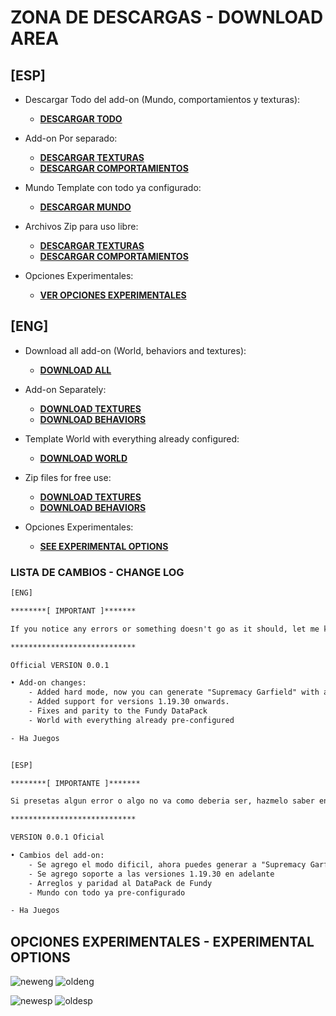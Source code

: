 # ZONA DE DESCARGAS - DOWNLOAD AREA

## [ESP]

- Descargar Todo del add-on (Mundo, comportamientos y texturas):
	- [**__DESCARGAR TODO__**](https://github.com/HaJuegos/Lord-Garfield-Map/raw/main/descargas-dowloads/Todo%20en%20Uno-%20All%20from%20the%20Addon.mcaddon)

- Add-on Por separado:

	- [**__DESCARGAR TEXTURAS__**](https://github.com/HaJuegos/Lord-Garfield-Map/raw/main/descargas-dowloads/mcaddon-mcpack/texturas-texture.mcpack)
	- [**__DESCARGAR COMPORTAMIENTOS__**](https://github.com/HaJuegos/Lord-Garfield-Map/raw/main/descargas-dowloads/mcaddon-mcpack/comportamiento-behavior.mcpack)

- Mundo Template con todo ya configurado:

	- [**__DESCARGAR MUNDO__**](https://github.com/HaJuegos/Lord-Garfield-Map/raw/main/descargas-dowloads/world_template/%5BESP%5D%20Mundo%20ya%20configurado.mctemplate)

- Archivos Zip para uso libre:

	- [**__DESCARGAR TEXTURAS__**](https://github.com/HaJuegos/Lord-Garfield-Map/raw/main/descargas-dowloads/zip/Textura-Texture.zip)
	- [**__DESCARGAR COMPORTAMIENTOS__**](https://github.com/HaJuegos/Lord-Garfield-Map/raw/main/descargas-dowloads/zip/Comportamiento-Behavior.zip)
	
- Opciones Experimentales:
	
	- [**__VER OPCIONES EXPERIMENTALES__**](https://github.com/HaJuegos/Lord-Garfield-Map/tree/main/descargas-dowloads#opciones-experimentales---experimental-options)
	
## [ENG]

- Download all add-on (World, behaviors and textures):
	- [**__DOWNLOAD ALL__**](https://github.com/HaJuegos/Lord-Garfield-Map/raw/main/descargas-dowloads/Todo%20en%20Uno-%20All%20from%20the%20Addon.mcaddon)

- Add-on Separately:

	- [**__DOWNLOAD TEXTURES__**](https://github.com/HaJuegos/Lord-Garfield-Map/raw/main/descargas-dowloads/mcaddon-mcpack/texturas-texture.mcpack)
	- [**__DOWNLOAD BEHAVIORS__**](https://github.com/HaJuegos/Lord-Garfield-Map/raw/main/descargas-dowloads/mcaddon-mcpack/comportamiento-behavior.mcpack)

- Template World with everything already configured:

	- [**__DOWNLOAD WORLD__**](https://github.com/HaJuegos/Lord-Garfield-Map/raw/main/descargas-dowloads/world_template/%5BENG%5D%20World%20Template.mctemplate)

- Zip files for free use:

	- [**__DOWNLOAD TEXTURES__**](https://github.com/HaJuegos/Lord-Garfield-Map/raw/main/descargas-dowloads/zip/Textura-Texture.zip)
	- [**__DOWNLOAD BEHAVIORS__**](https://github.com/HaJuegos/Lord-Garfield-Map/raw/main/descargas-dowloads/zip/Comportamiento-Behavior.zip)

- Opciones Experimentales:
	
	- [**__SEE EXPERIMENTAL OPTIONS__**](https://github.com/HaJuegos/Lord-Garfield-Map/tree/main/descargas-dowloads#opciones-experimentales---experimental-options)


### LISTA DE CAMBIOS - CHANGE LOG

```txt
[ENG]

********[ IMPORTANT ]*******

If you notice any errors or something doesn't go as it should, let me know at: https://discord.gg/WH9KpNWXUz

****************************

Official VERSION 0.0.1

• Add-on changes:
	- Added hard mode, now you can generate "Supremacy Garfield" with another nametag and place it (The nametag must have "Supremacy Garfield" as it is written).
	- Added support for versions 1.19.30 onwards.
	- Fixes and parity to the Fundy DataPack
	- World with everything already pre-configured

- Ha Juegos


[ESP]

********[ IMPORTANTE ]*******

Si presetas algun error o algo no va como deberia ser, hazmelo saber en: https://discord.gg/WH9KpNWXUz

****************************

VERSION 0.0.1 Oficial

• Cambios del add-on:
	- Se agrego el modo dificil, ahora puedes generar a "Supremacy Garfield" con otra nametag y colocandosela (La nametag debe tener "Supremacy Garfield" asi como esta escrito)
	- Se agrego soporte a las versiones 1.19.30 en adelante
	- Arreglos y paridad al DataPack de Fundy
	- Mundo con todo ya pre-configurado

- Ha Juegos
```

## OPCIONES EXPERIMENTALES - EXPERIMENTAL OPTIONS

![neweng](https://media.discordapp.net/attachments/997603479822536794/1023284229506867220/neweng.png)
![oldeng](https://cdn.discordapp.com/attachments/997603479822536794/1023284228944826378/oldeng.png)

![newesp](https://cdn.discordapp.com/attachments/997603479822536794/1023284227963371530/newesp.png)
![oldesp](https://cdn.discordapp.com/attachments/997603479822536794/1023284228496052324/oldesp.png)